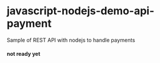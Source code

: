 # javascript-nodejs-demo-api-payment
Sample of REST API with nodejs to handle payments

#### not ready yet
